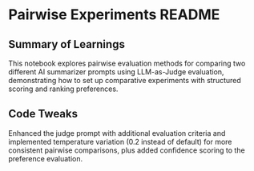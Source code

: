 # Pairwise Experiments README

## Summary of Learnings

This notebook explores pairwise evaluation methods for comparing two different AI summarizer prompts using LLM-as-Judge evaluation, demonstrating how to set up comparative experiments with structured scoring and ranking preferences.

## Code Tweaks

Enhanced the judge prompt with additional evaluation criteria and implemented temperature variation (0.2 instead of default) for more consistent pairwise comparisons, plus added confidence scoring to the preference evaluation.